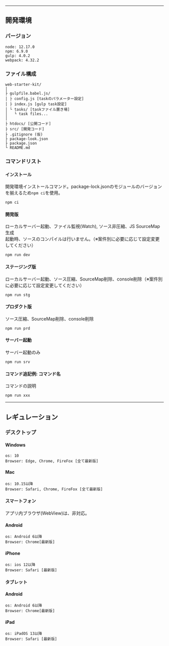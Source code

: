 

---

## 開発環境

### バージョン
```
node: 12.17.0
npm: 6.9.0
gulp: 4.0.2
webpack: 4.32.2
```

### ファイル構成
```
web-starter-kit/
│
├ gulpfile.babel.js/
│ ├ config.js [taskのパラメーター設定]
│ ├ index.js [gulp task設定]
│ └ tasks/ [taskファイル置き場]
│   └ task files...
│
├ htdocs/ [公開コード]
├ src/ [開発コード]
├ .gitignore (仮)
├ package-look.json
├ package.json
└ README.md
```

### コマンドリスト
#### インストール
開発環境インストールコマンド。package-lock.jsonのモジュールのバージョンを揃えるため`npm ci`を使用。
```
npm ci
```

#### 開発版
ローカルサーバー起動、ファイル監視(Watch), ソース非圧縮、JS SourceMap生成<br>
起動時、ソースのコンパイルは行いません。（※案件別に必要に応じて設定変更してください）
```
npm run dev
```

#### ステージング版
ローカルサーバー起動、ソース圧縮、SourceMap削除、console削除（※案件別に必要に応じて設定変更してください）
```
npm run stg
```

#### プロダクト版
ソース圧縮、SourceMap削除、console削除
```
npm run prd
```

#### サーバー起動
サーバー起動のみ
```
npm run srv
```

#### コマンド追記例: コマンド名
コマンドの説明
```
npm run xxx
```


---

## レギュレーション

### デスクトップ
#### Windows
```
os: 10
Browser: Edge, Chrome, FireFox [全て最新版]
```
#### Mac
```
os: 10.15以降
Browser: Safari, Chrome, FireFox [全て最新版]
```

#### スマートフォン
アプリ内ブラウザ(WebView)は、非対応。
#### Android
```
os: Android 6以降
Browser: Chrome[最新版]
```
#### iPhone
```
os: ios 12以降
Browser: Safari [最新版]
```

#### タブレット
#### Android
```
os: Android 6以降
Browser: Chrome[最新版]
```
#### iPad
```
os: iPadOS 13以降
Browser: Safari [最新版]
```
